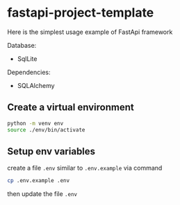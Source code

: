 # fastapi-project-template

Here is the simplest usage example of FastApi framework



Database:
* SqlLite

Dependencies:
* SQLAlchemy



## Create a virtual environment
```bash
python -m venv env
source ./env/bin/activate
```

## Setup env variables
create a file `.env` similar to `.env.example` via command
```bash
cp .env.example .env
```
then update the file `.env`